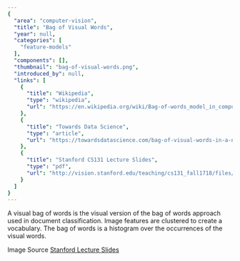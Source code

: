 ```yaml
---
{
  "area": "computer-vision",
  "title": "Bag of Visual Words",
  "year": null,
  "categories": [
    "feature-models"
  ],
  "components": [],
  "thumbnail": "bag-of-visual-words.png",
  "introduced_by": null,
  "links": [
    {
      "title": "Wikipedia",
      "type": "wikipedia",
      "url": "https://en.wikipedia.org/wiki/Bag-of-words_model_in_computer_vision"
    },
    {
      "title": "Towards Data Science",
      "type": "article",
      "url": "https://towardsdatascience.com/bag-of-visual-words-in-a-nutshell-9ceea97ce0fb"
    },
    {
      "title": "Stanford CS131 Lecture Slides",
      "type": "pdf",
      "url": "http://vision.stanford.edu/teaching/cs131_fall1718/files/14_BoW_bayes.pdf"
    }
  ]
}
---
```


A visual bag of words is the visual version of the bag of words approach used in document classification. Image features are clustered to create a vocabulary. The bag of words is a histogram over the occurrences of the visual words.

Image Source [Stanford Lecture Slides](http://vision.stanford.edu/teaching/cs131_fall1718/files/14_BoW_bayes.pdf)